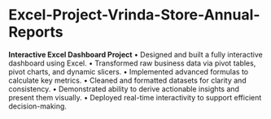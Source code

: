 # Excel-Project-Vrinda-Store-Annual-Reports

**Interactive Excel Dashboard Project**
• Designed and built a fully interactive dashboard using Excel.
• Transformed raw business data via pivot tables, pivot charts, and dynamic slicers.
• Implemented advanced formulas to calculate key metrics.
• Cleaned and formatted datasets for clarity and consistency.
• Demonstrated ability to derive actionable insights and present them visually.
• Deployed real-time interactivity to support efficient decision-making.
